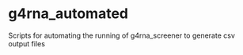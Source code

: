 # g4rna_automated
Scripts for automating the running of g4rna_screener to generate csv output files
